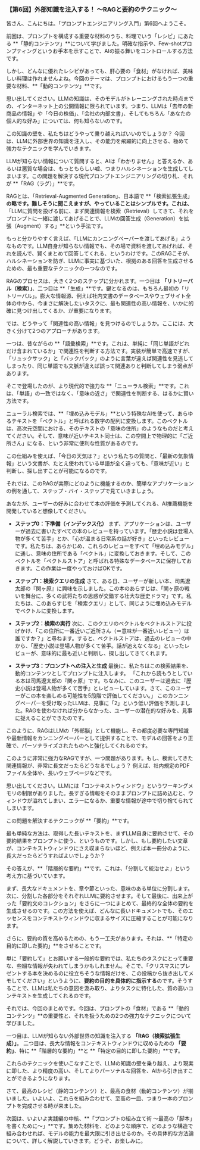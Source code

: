 ### 【第6回】外部知識を注入する！ 〜RAGと要約のテクニック〜

皆さん、こんにちは。「プロンプトエンジニアリング入門」第6回へようこそ。

前回は、プロンプトを構成する重要な材料のうち、料理でいう「レシピ」にあたる **「静的コンテンツ」**について学びました。明確な指示や、Few-shotプロンプティングというお手本を示すことで、AIの振る舞いをコントロールする方法です。

しかし、どんなに優れたレシピがあっても、肝心要の「食材」がなければ、美味しい料理は作れませんよね。今回のテーマは、プロンプトにおけるもう一つの重要な材料、**「動的コンテンツ」**です。

思い出してください。LLMの知識は、そのモデルがトレーニングされた時点までの、インターネット上の公開情報に限られています。つまり、LLMは「去年の新商品の情報」や「今日の株価」、「会社の内部文書」、そしてもちろん「あなたの個人的な好み」については、何も知らないのです。

この知識の壁を、私たちはどうやって乗り越えればいいのでしょうか？ 今回は、LLMに外部世界の知識を注入し、その能力を飛躍的に向上させる、極めて強力なテクニックを学んでいきます。

LLMが知らない情報について質問すると、AIは「わかりません」と答えるか、あるいは悪質な場合は、もっともらしい嘘、つまりハルシネーションを生成してしまいます。この問題を解決する現代プロンプトエンジニアリングの切り札、それが **「RAG（ラグ）」**です。

RAGとは、「Retrieval-Augmented Generation」、日本語で **「検索拡張生成」**の略です。難しそうに聞こえますが、やっていることはシンプルです。これは、**「LLMに質問を投げる前に、まず関連情報を検索（Retrieval）してきて、それをプロンプトに一緒に渡してあげることで、LLMの回答生成（Generation）を拡張（Augment）する」**という手法です。

もっと分かりやすく言えば、「LLMにカンニングペーパーを渡してあげる」ようなものです。LLM自身が知らない情報でも、その場で資料を渡してあげれば、それを読んで、賢くまとめて回答してくれる、というわけです。このRAGこそが、ハルシネーションを防ぎ、LLMに事実に基づいた、根拠のある回答を生成させるための、最も重要なテクニックの一つなのです。

RAGのプロセスは、大きく2つのステップに分かれます。一つ目は **「リトリーバル（検索）」**、二つ目は **「生成」**です。鍵となるのは、もちろん最初の「リトリーバル」。膨大な情報源、例えば社内文書のデータベースやウェブサイト全体の中から、今まさに解決したいタスクに、最も関連性の高い情報を、いかに的確に見つけ出してくるか、が重要になります。

では、どうやって「関連性の高い情報」を見つけるのでしょうか。ここには、大きく分けて2つのアプローチがあります。

一つは、昔ながらの **「語彙検索」**です。これは、単純に「同じ単語がどれだけ含まれているか」で関連性を判断する方法です。実装が簡単で高速ですが、「リュックサック」と「バックパック」のように言葉が違えば関連性を見逃してしまったり、同じ単語でも文脈が違えば誤って関連ありと判断してしまう弱点があります。

そこで登場したのが、より現代的で強力な **「ニューラル検索」**です。これは、「単語」の一致ではなく、「意味の近さ」で関連性を判断する、はるかに賢い方法です。

ニューラル検索では、**「埋め込みモデル」**という特殊なAIを使って、あらゆるテキストを「ベクトル」と呼ばれる数字の配列に変換します。このベクトルは、高次元空間における、そのテキストの「意味の住所」のようなものだと考えてください。そして、意味が近いテキスト同士は、この空間上で物理的に「ご近所さん」になる、という非常に便利な性質があるのです。

この仕組みを使えば、「今日の天気は？」という私たちの質問と、「最新の気象情報」という文書が、たとえ使われている単語が全く違っても、「意味が近い」と判断し、探し出すことが可能になるのです。

それでは、このRAGが実際にどのように機能するのか、簡単なアプリケーションの例を通して、ステップ・バイ・ステップで見ていきましょう。

あなたが、ユーザーの好みに合わせて本の評価を予測してくれる、AI推薦機能を開発していると想像してください。

* **ステップ0：下準備（インデックス化）**
まず、アプリケーションは、ユーザーが過去に書いたすべての本のレビューを持っています。「歴史小説は登場人物が多くて苦手」とか、「心が温まる日常系の話が好き」といったレビューです。私たちは、あらかじめ、これらのレビューをすべて「埋め込みモデル」に通し、意味の住所である「ベクトル」に変換しておきます。そして、このベクトルを「ベクトルストア」と呼ばれる特殊なデータベースに保存しておきます。この作業は一度やっておけばOKです。

* **ステップ1：検索クエリの生成**
さて、ある日、ユーザーが新しい本、司馬遼太郎の『関ヶ原』に興味を示しました。この本のあらすじは、「関ヶ原の戦いを舞台に、多くの武将たちの思惑が交錯する壮大な歴史ドラマ」です。私たちは、このあらすじを「検索クエリ」として、同じように埋め込みモデルでベクトルに変換します。

* **ステップ2：検索の実行**
次に、このクエリのベクトルをベクトルストアに投げかけ、「この住所に一番近いご近所さん（＝意味が一番近いレビュー）は誰ですか？」と尋ねます。すると、ベクトルストアは、過去のレビューの中から、「歴史小説は登場人物が多くて苦手。話が追えなくなる」といったレビューが、意味的に最も近いと判断し、探し出してきてくれます。

* **ステップ3：プロンプトへの注入と生成**
最後に、私たちはこの検索結果を、動的コンテンツとしてプロンプトに注入します。
「これから読もうとしている本は司馬遼太郎の『関ヶ原』です。ちなみに、このユーザーは過去に『歴史小説は登場人物が多くて苦手』とレビューしています。さて、このユーザーがこの本を楽しめる可能性を5段階で評価してください。」
このカンニングペーパーを受け取ったLLMは、見事に「2」という低い評価を予測しました。RAGを使わなければ分からなかった、ユーザーの潜在的な好みを、見事に捉えることができたのです。

このように、RAGはLLMの「外部脳」として機能し、その都度必要な専門知識や最新情報をカンニングペーパーとして提供することで、モデルの回答をより正確で、パーソナライズされたものへと強化してくれるのです。

このように非常に強力なRAGですが、一つ問題があります。もし、検索してきた関連情報が、非常に長文だったらどうなるでしょう？ 例えば、社内規定のPDFファイル全体や、長いウェブページなどです。

思い出してください。LLMには「コンテキストウィンドウ」というワーキングメモリの制限がありました。長すぎる情報をそのままプロンプトに詰め込むと、ウィンドウが溢れてしまい、エラーになるか、重要な情報が途中で切り捨てられてしまいます。

この問題を解決するテクニックが **「要約」**です。

最も単純な方法は、取得した長いテキストを、まずLLM自身に要約させて、その要約結果をプロンプトに使う、というものです。しかし、もし要約したい文章が、コンテキストウィンドウにさえ収まらないほど、例えば本一冊分のように、長大だったらどうすればよいでしょうか？

その答えが、**「階層的な要約」**です。これは、「分割して統治せよ」という考え方に基づいています。

まず、長大なドキュメントを、章や節といった、意味のある単位に分割します。次に、分割した各部分をそれぞれLLMに要約させます。そして最後に、出来上がった「要約文のコレクション」をさらに一つにまとめて、最終的な全体の要約を生成させるのです。この方法を使えば、どんなに長いドキュメントでも、そのエッセンスをコンテキストウィンドウに収まるサイズに圧縮することが可能になります。

さらに、要約の質を高めるための、もう一工夫があります。それは、**「特定の目的に即した要約」**をさせることです。

単に「要約して」とお願いする一般的な要約では、私たちのタスクにとって重要な、些細な情報が失われてしまうかもしれません。そこで、「クリスマスにプレゼントする本を決めるのに役立ちそうな情報だけを、この投稿から抜き出してメモしてください」というように、**要約の目的を具体的に指示する**のです。そうすることで、LLMは私たちの意図を汲み取り、よりタスクに特化した、質の高いコンテキストを生成してくれるのです。

それでは、今回のまとめです。今回は、プロンプトの「食材」である **「動的コンテンツ」**の重要性と、それを扱うための2つの強力なテクニックについて学びました。

一つ目は、LLMが知らない外部世界の知識を注入する **「RAG（検索拡張生成）」**。
二つ目は、長大な情報をコンテキストウィンドウに収めるための **「要約」**、特に **「階層的な要約」**と **「特定の目的に即した要約」**です。

これらのテクニックを使いこなすことで、LLMの知識の壁を乗り越え、より現実に即した、より精度の高い、そしてよりパーソナルな回答を、AIから引き出すことができるようになります。

さて、最高のレシピ（静的コンテンツ）と、最高の食材（動的コンテンツ）が揃いました。いよいよ、これらを組み合わせて、至高の一皿、つまり一本のプロンプトを完成させる時が来ました。

次回は、いよいよ実践編の中核、**「プロンプトの組み立て術 〜最高の「脚本」を書くために〜」**です。集めた材料を、どのような順序で、どのような構造で組み合わせれば、モデルの能力を最大限に引き出せるのか。その具体的な方法論について、詳しく解説していきます。どうぞ、お楽しみに。